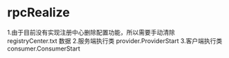 # rpcRealize
1.由于目前没有实现注册中心删除配置功能，所以需要手动清除 registryCenter.txt 数据
2.服务端执行类 provider.ProviderStart
3.客户端执行类 consumer.ConsumerStart
